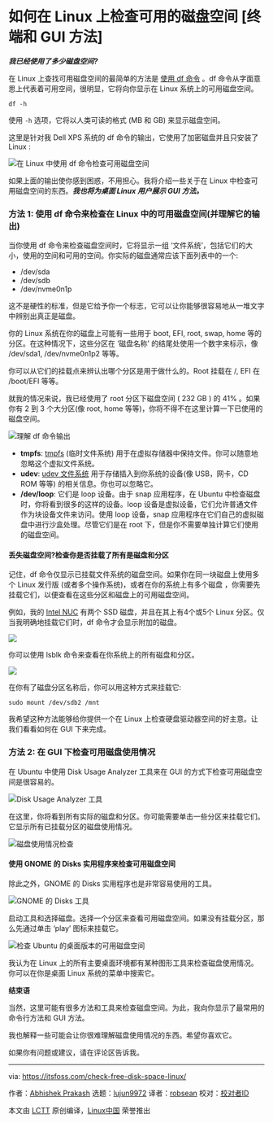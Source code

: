 [#]: collector: (lujun9972)
[#]: translator: (robsean)
[#]: reviewer: ( )
[#]: publisher: ( )
[#]: url: ( )
[#]: subject: (How to Check Free Disk Space on Linux [Terminal and GUI Methods])
[#]: via: (https://itsfoss.com/check-free-disk-space-linux/)
[#]: author: (Abhishek Prakash https://itsfoss.com/author/abhishek/)

如何在 Linux 上检查可用的磁盘空间 [终端和 GUI 方法]
======

_**我已经使用了多少磁盘空间?**_

在 Linux 上查找可用磁盘空间的最简单的方法是 [使用 df 命令][1] 。df 命令从字面意思上代表着可用空间，很明显，它将向你显示在 Linux 系统上的可用磁盘空间。

```
df -h
```

使用 `-h` 选项，它将以人类可读的格式 (MB 和 GB) 来显示磁盘空间。

这里是针对我 Dell XPS 系统的 df 命令的输出，它使用了加密磁盘并且只安装了 Linux :

![在 Linux 中使用 df 命令检查可用磁盘空间][2]

如果上面的输出使你感到困惑，不用担心。我将介绍一些关于在 Linux 中检查可用磁盘空间的东西。_**我也将为桌面 Linux 用户展示 GUI 方法。**_

### 方法 1: 使用 df 命令来检查在 Linux 中的可用磁盘空间(并理解它的输出)

当你使用 df 命令来检查磁盘空间时，它将显示一组 ‘文件系统’，包括它们的大小，使用的空间和可用的空间。你实际的磁盘通常应该下面列表中的一个:

  * /dev/sda
  * /dev/sdb
  * /dev/nvme0n1p



这不是硬性的标准，但是它给予你一个标志，它可以让你能够很容易地从一堆文字中辨别出真正是磁盘。

你的 Linux 系统在你的磁盘上可能有一些用于 boot, EFI, root, swap, home 等的分区。在这种情况下，这些分区在 ‘磁盘名称’ 的结尾处使用一个数字来标示，像 /dev/sda1, /dev/nvme0n1p2 等等。

你可以从它们的挂载点来辨认出哪个分区是用于做什么的。Root 挂载在 /, EFI 在 /boot/EFI 等等。

就我的情况来说，我已经使用了 root 分区下磁盘空间 ( 232 GB ) 的 41% 。如果你有  2 到 3 个大分区(像 root, home 等等)，你将不得不在这里计算一下已使用的磁盘空间。

![理解 df 命令输出][3]

  * **tmpfs**: [tmpfs][4] (临时文件系统) 用于在虚拟存储器中保持文件。你可以随意地忽略这个虚拟文件系统。
  * **udev**: [udev 文件系统][5] 用于存储插入到你系统的设备(像 USB，网卡，CD ROM 等等) 的相关信息。你也可以忽略它。
  * **/dev/loop**: 它们是 loop 设备。由于 snap 应用程序，在 Ubuntu 中检查磁盘时，你将看到很多的这样的设备。loop 设备是虚拟设备，它们允许普通文件作为块设备文件来访问。使用 loop 设备，snap 应用程序在它们自己的虚拟磁盘中进行沙盒处理。尽管它们是在 root 下，但是你不需要单独计算它们使用的磁盘空间。



#### 丢失磁盘空间?检查你是否挂载了所有是磁盘和分区

记住，df 命令仅显示已挂载文件系统的磁盘空间。如果你在同一块磁盘上使用多个 Linux 发行版 (或者多个操作系统)，或者在你的系统上有多个磁盘 ，你需要先挂载它们，以便查看在这些分区和磁盘上的可用磁盘空间。

例如，我的 [Intel NUC][6] 有两个 SSD 磁盘，并且在其上有4个或5个 Linux 分区。仅当我明确地挂载它们时，df 命令才会显示附加的磁盘。

![][7]

你可以使用 lsblk 命令来查看在你系统上的所有磁盘和分区。

![][8]

在你有了磁盘分区名称后，你可以用这种方式来挂载它:

```
sudo mount /dev/sdb2 /mnt
```

我希望这种方法能够给你提供一个在 Linux 上检查硬盘驱动器空间的好主意。让我们看看如何在 GUI 下来完成。

### 方法 2: 在 GUI 下检查可用磁盘使用情况

在 Ubuntu 中使用 Disk Usage Analyzer 工具来在 GUI 的方式下检查可用磁盘空间是很容易的。

![Disk Usage Analyzer 工具][9]

在这里，你将看到所有实际的磁盘和分区。你可能需要单击一些分区来挂载它们。它显示所有已挂载分区的磁盘使用情况。

![磁盘使用情况检查][10]

#### 使用 GNOME 的 Disks 实用程序来检查可用磁盘空间

除此之外，GNOME 的 Disks 实用程序也是非常容易使用的工具。

![GNOME 的 Disks 工具][11]

启动工具和选择磁盘。选择一个分区来查看可用磁盘空间。如果没有挂载分区，那么先通过单击 ‘play’ 图标来挂载它。

![检查 Ubuntu 的桌面版本的可用磁盘空间][12]

我认为在 Linux 上的所有主要桌面环境都有某种图形工具来检查磁盘使用情况。你可以在你是桌面 Linux 系统的菜单中搜索它。

**结束语**

当然，这里可能有很多方法和工具来检查磁盘空间。为此，我向你显示了最常用的命令行方法和 GUI 方法。

我也解释一些可能会让你很难理解磁盘使用情况的东西。希望你喜欢它。

如果你有问题或建议，请在评论区告诉我。

--------------------------------------------------------------------------------

via: https://itsfoss.com/check-free-disk-space-linux/

作者：[Abhishek Prakash][a]
选题：[lujun9972][b]
译者：[robsean](https://github.com/robsean)
校对：[校对者ID](https://github.com/校对者ID)

本文由 [LCTT](https://github.com/LCTT/TranslateProject) 原创编译，[Linux中国](https://linux.cn/) 荣誉推出

[a]: https://itsfoss.com/author/abhishek/
[b]: https://github.com/lujun9972
[1]: https://linuxhandbook.com/df-command/
[2]: https://i1.wp.com/itsfoss.com/wp-content/uploads/2020/11/free-disk-space-linux-df-command-output.png?resize=786%2C475&ssl=1
[3]: https://i1.wp.com/itsfoss.com/wp-content/uploads/2020/11/df-command-output.png?resize=800%2C600&ssl=1
[4]: https://www.kernel.org/doc/html/latest/filesystems/tmpfs.html
[5]: https://wiki.debian.org/udev
[6]: https://itsfoss.com/install-linux-on-intel-nuc/
[7]: https://i2.wp.com/itsfoss.com/wp-content/uploads/2020/11/df-command-ubuntu-1.png?resize=786%2C443&ssl=1
[8]: https://i1.wp.com/itsfoss.com/wp-content/uploads/2020/11/lsblk-command-to-see-disks-linux.png?resize=786%2C538&ssl=1
[9]: https://i0.wp.com/itsfoss.com/wp-content/uploads/2020/11/disk-usage-analyzer-tool-linux.jpg?resize=800%2C250&ssl=1
[10]: https://i0.wp.com/itsfoss.com/wp-content/uploads/2020/11/free-disk-space-ubuntu-desktop.png?resize=800%2C648&ssl=1
[11]: https://i2.wp.com/itsfoss.com/wp-content/uploads/2020/11/disks-tool-linux.jpg?resize=800%2C250&ssl=1
[12]: https://i1.wp.com/itsfoss.com/wp-content/uploads/2020/11/free-disk-space-check-ubuntu-desktop.png?resize=800%2C600&ssl=1
